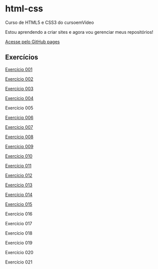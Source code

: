 # html-css
 Curso de HTML5 e CSS3 do cursoemVídeo

Estou aprendendo a criar sites e agora vou gerenciar meus repositórios!

<a href="https://orlando-andre.github.io/html-css/" target="_blank">Acesse pelo GitHub pages</a>

<h2>Exercícios</h2>

<a href="https://orlando-andre.github.io/html-css/exercicios/Ex001/">Exercício 001</a>

<a href="https://orlando-andre.github.io/html-css/exercicios/Ex002/">Exercício 002</a>

<a href="https://orlando-andre.github.io/html-css/exercicios/Ex003/">Exercício 003</a>

<a href="https://orlando-andre.github.io/html-css/exercicios/Ex004/">Exercício 004</a>

Exercício 005

<a href="https://orlando-andre.github.io/html-css/exercicios/Ex006/">Exercício 006</a>

<a href="https://orlando-andre.github.io/html-css/exercicios/Ex007/">Exercício 007</a>

<a href="https://orlando-andre.github.io/html-css/exercicios/Ex008/">Exercício 008</a>

<a href="https://orlando-andre.github.io/html-css/exercicios/Ex009/">Exercício 009</a>

<a href="https://orlando-andre.github.io/html-css/exercicios/Ex010/">Exercício 010</a>

<a href="https://orlando-andre.github.io/html-css/exercicios/Ex011/">Exercício 011</a>

<a href="https://orlando-andre.github.io/html-css/exercicios/Ex012/">Exercício 012</a>

<a href="https://orlando-andre.github.io/html-css/exercicios/Ex013/">Exercício 013</a>

<a href="https://orlando-andre.github.io/html-css/exercicios/Ex014/">Exercício 014</a>

<a href="https://orlando-andre.github.io/html-css/exercicios/Ex015/">Exercício 015</a>

Exercício 016

Exercício 017

Exercício 018

Exercício 019

Exercício 020

Exercício 021

